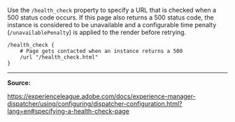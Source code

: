 Use the `/health_check` property to specify a URL that is checked when a 500 status code occurs. If this page also returns a 500 status code, the instance is considered to be unavailable and a configurable time penalty (`/unavailablePenalty`) is applied to the render before retrying.

```
/health_check {
	# Page gets contacted when an instance returns a 500
	/url "/health_check.html"
}
```

---

**Source:**

https://experienceleague.adobe.com/docs/experience-manager-dispatcher/using/configuring/dispatcher-configuration.html?lang=en#specifying-a-health-check-page
